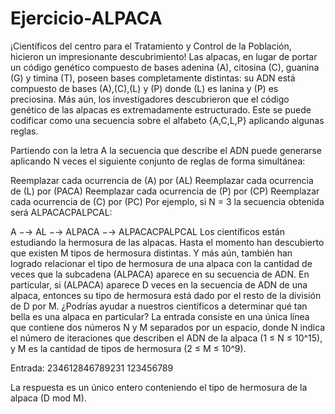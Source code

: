 # Ejercicio-ALPACA
¡Científicos del centro para el Tratamiento y Control de la Población, hicieron un impresionante descubrimiento! Las alpacas, en lugar de portar un código genético compuesto de bases adenina (A), citosina (C), guanina (G) y timina (T), poseen bases completamente distintas: su ADN está compuesto de bases (A),(C),(L) y (P) donde (L) es lanina y (P) es preciosina. Más aún, los investigadores descubrieron que el código genético de las alpacas es extremadamente estructurado. Este se puede codificar como una secuencia sobre el alfabeto {A,C,L,P} aplicando algunas reglas. 

Partiendo con la letra A la secuencia que describe el ADN puede generarse aplicando N veces el siguiente conjunto de reglas de forma simultánea:

Reemplazar cada ocurrencia de (A) por (AL)
Reemplazar cada ocurrencia de (L) por (PACA)
Reemplazar cada ocurrencia de (P) por (CP)
Reemplazar cada ocurrencia de (C) por (PC)
Por ejemplo, si N = 3 la secuencia obtenida será ALPACACPALPCAL:

A −→ AL −→ ALPACA −→ ALPACACPALPCAL
Los científicos están estudiando la hermosura de las alpacas. Hasta el momento han descubierto que existen M tipos de hermosura distintas. Y más aún, también han logrado relacionar el tipo de hermosura de una alpaca con la cantidad de veces que la subcadena (ALPACA) aparece en su secuencia de ADN. En particular, si (ALPACA) aparece D veces en la secuencia de ADN de una alpaca, entonces su tipo de hermosura está dado por el resto de la división de D por M. ¿Podrías ayudar a nuestros científicos a determinar qué tan bella es una alpaca en particular?
La entrada consiste en una única línea que contiene dos números N y M separados por un espacio, donde N indica el número de iteraciones que describen el ADN de la alpaca (1 ≤ N ≤ 10^15), y M es la cantidad de tipos de hermosura (2 ≤ M ≤ 10^9).

Entrada:
234612846789231 123456789


La respuesta es un único entero conteniendo el tipo de hermosura de la alpaca (D mod M).
